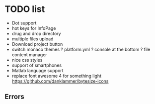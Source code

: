 # TODO list

- Dot support
- hot keys for InfoPage
- drug and drop directory
- multiple files upload
- Download project button
- switch monaco themes
? platform.yml
? console at the bottom
? file content manager
- nice css styles
- support of smartphones
- Matlab language support
- replace font awesome 4 for something light
    https://github.com/danklammer/bytesize-icons

## Errors
